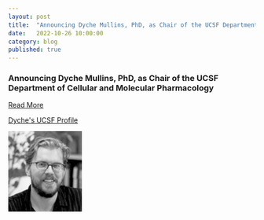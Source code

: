 ```yaml
---
layout: post
title:  "Announcing Dyche Mullins, PhD, as Chair of the UCSF Department of Cellular and Molecular Pharmacology"
date:   2022-10-26 10:00:00
category: blog
published: true
---
```


### Announcing Dyche Mullins, PhD, as Chair of the UCSF Department of Cellular and Molecular Pharmacology

[Read More ](https://medschool.ucsf.edu/news/announcing-dyche-mullins-phd-chair-ucsf-department-cellular-and-molecular-pharmacology)

[Dyche's UCSF Profile](https://profiles.ucsf.edu/dyche.mullins)

![Photo of Dyche](/assets/images/faculty/mullins.jpg)
